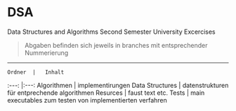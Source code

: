 # DSA
Data Structures and Algorithms Second Semester University Excercises

> Abgaben befinden sich jeweils in branches mit entsprechender Nummerierung

-----

	Ordner	|	Inhalt
:---:	|:---:
	Algorithmen	| implementirungen 
	Data Structures | datenstrukturen für entprechende algorithmen
	Resurces	| faust text etc.
	Tests	| main executables zum testen von implementierten verfahren